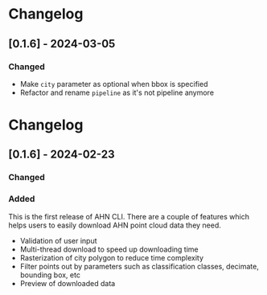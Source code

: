 
# Changelog
## [0.1.6] - 2024-03-05
### Changed
* Make `city` parameter as optional when bbox is specified
* Refactor and rename `pipeline` as it's not pipeline anymore

# Changelog
## [0.1.6] - 2024-02-23
### Changed

### Added
This is the first release of AHN CLI. There are a couple of features which helps users to easily download AHN point cloud data they need.
* Validation of user input
* Multi-thread download to speed up downloading time
* Rasterization of city polygon to reduce time complexity
* Filter points out by parameters such as classification classes, decimate, bounding box, etc
* Preview of downloaded data